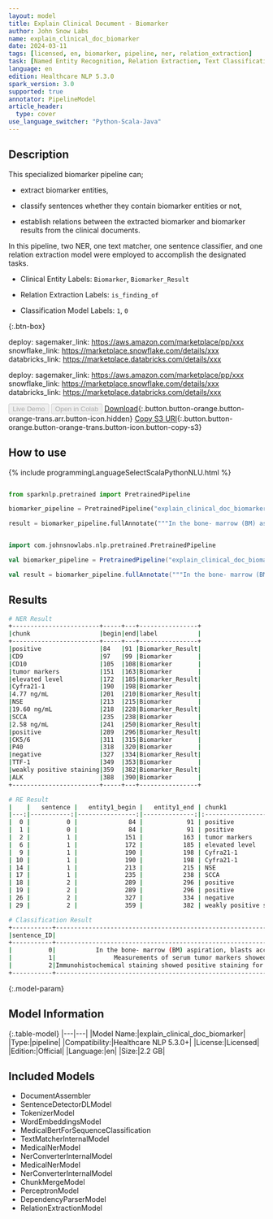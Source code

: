 ```yaml
---
layout: model
title: Explain Clinical Document - Biomarker
author: John Snow Labs
name: explain_clinical_doc_biomarker
date: 2024-03-11
tags: [licensed, en, biomarker, pipeline, ner, relation_extraction]
task: [Named Entity Recognition, Relation Extraction, Text Classification, Pipeline Healthcare]
language: en
edition: Healthcare NLP 5.3.0
spark_version: 3.0
supported: true
annotator: PipelineModel
article_header:
  type: cover
use_language_switcher: "Python-Scala-Java"
---
```


## Description

This specialized biomarker pipeline can;

- extract biomarker entities,

- classify sentences whether they contain biomarker entities or not,

- establish relations between the extracted biomarker and biomarker results from the clinical documents.

In this pipeline, two NER, one text matcher, one sentence classifier, and one relation extraction model were employed to accomplish the designated tasks.

- Clinical Entity Labels:  `Biomarker`, `Biomarker_Result`

- Relation Extraction Labels:  `is_finding_of`
  
- Classification Model Labels:  `1`, `0`

{:.btn-box}





deploy:
  sagemaker_link: https://aws.amazon.com/marketplace/pp/xxx
  snowflake_link: https://marketplace.snowflake.com/details/xxx
  databricks_link: https://marketplace.databricks.com/details/xxx





deploy:
  sagemaker_link: https://aws.amazon.com/marketplace/pp/xxx
  snowflake_link: https://marketplace.snowflake.com/details/xxx
  databricks_link: https://marketplace.databricks.com/details/xxx


<button class="button button-orange" disabled>Live Demo</button>
<button class="button button-orange" disabled>Open in Colab</button>
[Download](https://s3.amazonaws.com/auxdata.johnsnowlabs.com/clinical/models/explain_clinical_doc_biomarker_en_5.3.0_3.0_1710143149515.zip){:.button.button-orange.button-orange-trans.arr.button-icon.hidden}
[Copy S3 URI](s3://auxdata.johnsnowlabs.com/clinical/models/explain_clinical_doc_biomarker_en_5.3.0_3.0_1710143149515.zip){:.button.button-orange.button-orange-trans.button-icon.button-copy-s3}

## How to use



<div class="tabs-box" markdown="1">
{% include programmingLanguageSelectScalaPythonNLU.html %}
  
```python

from sparknlp.pretrained import PretrainedPipeline

biomarker_pipeline = PretrainedPipeline("explain_clinical_doc_biomarker", "en", "clinical/models")

result = biomarker_pipeline.fullAnnotate("""In the bone- marrow (BM) aspiration, blasts accounted for 88.1% of ANCs, which were positive for CD9 and CD10 on flow cytometry. Measurements of serum tumor markers showed elevated level of Cyfra21-1: 4.77 ng/mL, NSE: 19.60 ng/mL, and SCCA: 2.58 ng/mL. Immunohistochemical staining showed positive staining for CK5/6, P40, and negative staining for TTF-1 and weakly positive staining for ALK.""")

```
```scala

import com.johnsnowlabs.nlp.pretrained.PretrainedPipeline

val biomarker_pipeline = PretrainedPipeline("explain_clinical_doc_biomarker", "en", "clinical/models")

val result = biomarker_pipeline.fullAnnotate("""In the bone- marrow (BM) aspiration, blasts accounted for 88.1% of ANCs, which were positive for CD9 and CD10 on flow cytometry. Measurements of serum tumor markers showed elevated level of Cyfra21-1: 4.77 ng/mL, NSE: 19.60 ng/mL, and SCCA: 2.58 ng/mL. Immunohistochemical staining showed positive staining for CK5/6, P40, and negative staining for TTF-1 and weakly positive staining for ALK.""")

```
</div>

## Results

```bash
# NER Result
+------------------------+-----+---+----------------+
|chunk                   |begin|end|label           |
+------------------------+-----+---+----------------+
|positive                |84   |91 |Biomarker_Result|
|CD9                     |97   |99 |Biomarker       |
|CD10                    |105  |108|Biomarker       |
|tumor markers           |151  |163|Biomarker       |
|elevated level          |172  |185|Biomarker_Result|
|Cyfra21-1               |190  |198|Biomarker       |
|4.77 ng/mL              |201  |210|Biomarker_Result|
|NSE                     |213  |215|Biomarker       |
|19.60 ng/mL             |218  |228|Biomarker_Result|
|SCCA                    |235  |238|Biomarker       |
|2.58 ng/mL              |241  |250|Biomarker_Result|
|positive                |289  |296|Biomarker_Result|
|CK5/6                   |311  |315|Biomarker       |
|P40                     |318  |320|Biomarker       |
|negative                |327  |334|Biomarker_Result|
|TTF-1                   |349  |353|Biomarker       |
|weakly positive staining|359  |382|Biomarker_Result|
|ALK                     |388  |390|Biomarker       |
+------------------------+-----+---+----------------+

# RE Result
|    |   sentence |   entity1_begin |   entity1_end | chunk1                   | entity1          |   entity2_begin |   entity2_end | chunk2         | entity2          | relation      |   confidence |
|---:|-----------:|----------------:|--------------:|:-------------------------|:-----------------|----------------:|--------------:|:---------------|:-----------------|:--------------|-------------:|
|  0 |          0 |              84 |            91 | positive                 | Biomarker_Result |              97 |            99 | CD9            | Biomarker        | is_finding_of |     0.993281 |
|  1 |          0 |              84 |            91 | positive                 | Biomarker_Result |             105 |           108 | CD10           | Biomarker        | is_finding_of |     0.998891 |
|  2 |          1 |             151 |           163 | tumor markers            | Biomarker        |             172 |           185 | elevated level | Biomarker_Result | is_finding_of |     0.900508 |
|  6 |          1 |             172 |           185 | elevated level           | Biomarker_Result |             190 |           198 | Cyfra21-1      | Biomarker        | is_finding_of |     0.995038 |
|  9 |          1 |             190 |           198 | Cyfra21-1                | Biomarker        |             201 |           210 | 4.77 ng/mL     | Biomarker_Result | is_finding_of |     0.981873 |
| 10 |          1 |             190 |           198 | Cyfra21-1                | Biomarker        |             218 |           228 | 19.60 ng/mL    | Biomarker_Result | is_finding_of |     0.541739 |
| 14 |          1 |             213 |           215 | NSE                      | Biomarker        |             218 |           228 | 19.60 ng/mL    | Biomarker_Result | is_finding_of |     0.988173 |
| 17 |          1 |             235 |           238 | SCCA                     | Biomarker        |             241 |           250 | 2.58 ng/mL     | Biomarker_Result | is_finding_of |     0.995757 |
| 18 |          2 |             289 |           296 | positive                 | Biomarker_Result |             311 |           315 | CK5/6          | Biomarker        | is_finding_of |     0.866368 |
| 19 |          2 |             289 |           296 | positive                 | Biomarker_Result |             318 |           320 | P40            | Biomarker        | is_finding_of |     0.895999 |
| 26 |          2 |             327 |           334 | negative                 | Biomarker_Result |             349 |           353 | TTF-1          | Biomarker        | is_finding_of |     0.994164 |
| 29 |          2 |             359 |           382 | weakly positive staining | Biomarker_Result |             388 |           390 | ALK            | Biomarker        | is_finding_of |     0.988431 |

# Classification Result
+-----------+-------------------------------------------------------------------------------------------------------------------------------------------+-----+
|sentence_ID|                                                                                                                                   sentence|class|
+-----------+-------------------------------------------------------------------------------------------------------------------------------------------+-----+
|          0|           In the bone- marrow (BM) aspiration, blasts accounted for 88.1% of ANCs, which were positive for CD9 and CD10 on flow cytometry.|    1|
|          1|                Measurements of serum tumor markers showed elevated level of Cyfra21-1: 4.77 ng/mL, NSE: 19.60 ng/mL, and SCCA: 2.58 ng/mL.|    1|
|          2|Immunohistochemical staining showed positive staining for CK5/6, P40, and negative staining for TTF-1 and weakly positive staining for ALK.|    1|
+-----------+-------------------------------------------------------------------------------------------------------------------------------------------+-----+
```

{:.model-param}
## Model Information

{:.table-model}
|---|---|
|Model Name:|explain_clinical_doc_biomarker|
|Type:|pipeline|
|Compatibility:|Healthcare NLP 5.3.0+|
|License:|Licensed|
|Edition:|Official|
|Language:|en|
|Size:|2.2 GB|

## Included Models

- DocumentAssembler
- SentenceDetectorDLModel
- TokenizerModel
- WordEmbeddingsModel
- MedicalBertForSequenceClassification
- TextMatcherInternalModel
- MedicalNerModel
- NerConverterInternalModel
- MedicalNerModel
- NerConverterInternalModel
- ChunkMergeModel
- PerceptronModel
- DependencyParserModel
- RelationExtractionModel
